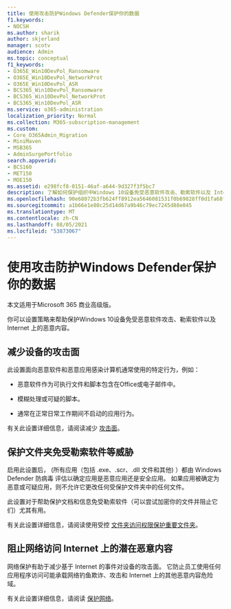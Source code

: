```yaml
---
title: 使用攻击防护Windows Defender保护你的数据
f1.keywords:
- NOCSH
ms.author: sharik
author: skjerland
manager: scotv
audience: Admin
ms.topic: conceptual
f1_keywords:
- O365E_Win10DevPol_Ransomware
- O365E_Win10DevPol_NetworkProt
- O365E_Win10DevPol_ASR
- BCS365_Win10DevPol_Ransomware
- BCS365_Win10DevPol_NetworkProt
- BCS365_Win10DevPol_ASR
ms.service: o365-administration
localization_priority: Normal
ms.collection: M365-subscription-management
ms.custom:
- Core_O365Admin_Migration
- MiniMaven
- MSB365
- AdminSurgePortfolio
search.appverid:
- BCS160
- MET150
- MOE150
ms.assetid: e298fcf8-0151-46af-a644-9d327f3f5bc7
description: 了解如何保护组织中Windows 10设备免受恶意软件攻击、勒索软件以及 Internet 上的恶意内容。
ms.openlocfilehash: 90e68072b3fb624ff8912ea5646081531f0b69828ff0d1fa68fcc20e6c8d19c2
ms.sourcegitcommit: a1b66e1e80c25d14d67a9b46c79ec7245d88e045
ms.translationtype: MT
ms.contentlocale: zh-CN
ms.lasthandoff: 08/05/2021
ms.locfileid: "53873067"
---
```

# <a name="protect-your-data-with-windows-defender-exploit-guard-settings"></a>使用攻击防护Windows Defender保护你的数据

本文适用于Microsoft 365 商业高级版。

你可以设置策略来帮助保护Windows 10设备免受恶意软件攻击、勒索软件以及 Internet 上的恶意内容。
  
## <a name="reduce-the-attack-surface-of-devices"></a>减少设备的攻击面

此设置面向恶意软件和恶意应用感染计算机通常使用的特定行为，例如：
  
- 恶意软件作为可执行文件和脚本包含在Office或电子邮件中。
    
- 模糊处理或可疑的脚本。
    
- 通常在正常日常工作期间不启动的应用行为。
    
有关此设置详细信息，请阅读减少 [攻击面](/windows/security/threat-protection/microsoft-defender-atp/exploit-protection)。
  
## <a name="protect-folders-from-threats-such-as-ransomware"></a>保护文件夹免受勒索软件等威胁

启用此设置后， (所有应用（包括 .exe、.scr、.dll 文件和其他) ）都由 Windows Defender 防病毒 评估以确定应用是恶意应用还是安全应用。 如果应用被确定为恶意或可疑应用，则不允许它更改任何受保护文件夹中的任何文件。
  
此设置对于帮助保护文档和信息免受勒索软件（可以尝试加密你的文件并阻止它们）尤其有用。
  
有关此设置详细信息，请阅读使用受控 [文件夹访问权限保护重要文件夹](/mem/configmgr/protect/deploy-use/create-deploy-exploit-guard-policy#bkmk_CFA)。
  
## <a name="prevent-network-access-to-potentially-malicious-content-on-the-internet"></a>阻止网络访问 Internet 上的潜在恶意内容

网络保护有助于减少基于 Internet 的事件对设备的攻击面。 它防止员工使用任何应用程序访问可能承载网络钓鱼欺诈、攻击和 Internet 上的其他恶意内容危险域。
  
有关此设置详细信息，请阅读 [保护网络](/mem/configmgr/protect/deploy-use/create-deploy-exploit-guard-policy#bkmk_Nwp)。
